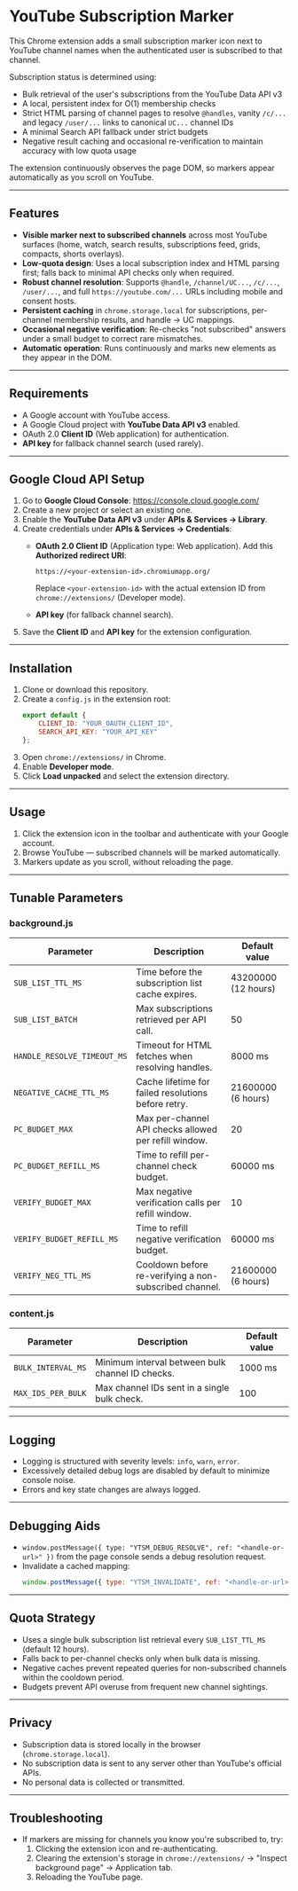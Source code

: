 # YouTube Subscription Marker

This Chrome extension adds a small subscription marker icon next to YouTube channel names when the authenticated user is subscribed to that channel.

Subscription status is determined using:

- Bulk retrieval of the user's subscriptions from the YouTube Data API v3
- A local, persistent index for O(1) membership checks
- Strict HTML parsing of channel pages to resolve `@handles`, vanity `/c/...` and legacy `/user/...` links to canonical `UC...` channel IDs
- A minimal Search API fallback under strict budgets
- Negative result caching and occasional re-verification to maintain accuracy with low quota usage

The extension continuously observes the page DOM, so markers appear automatically as you scroll on YouTube.

---

## Features

- **Visible marker next to subscribed channels** across most YouTube surfaces (home, watch, search results, subscriptions feed, grids, compacts, shorts overlays).
- **Low-quota design**: Uses a local subscription index and HTML parsing first; falls back to minimal API checks only when required.
- **Robust channel resolution**: Supports `@handle`, `/channel/UC...`, `/c/...`, `/user/...`, and full `https://youtube.com/...` URLs including mobile and consent hosts.
- **Persistent caching** in `chrome.storage.local` for subscriptions, per-channel membership results, and handle → UC mappings.
- **Occasional negative verification**: Re-checks "not subscribed" answers under a small budget to correct rare mismatches.
- **Automatic operation**: Runs continuously and marks new elements as they appear in the DOM.

---

## Requirements

- A Google account with YouTube access.
- A Google Cloud project with **YouTube Data API v3** enabled.
- OAuth 2.0 **Client ID** (Web application) for authentication.
- **API key** for fallback channel search (used rarely).

---

## Google Cloud API Setup

1. Go to **Google Cloud Console**: https://console.cloud.google.com/
2. Create a new project or select an existing one.
3. Enable the **YouTube Data API v3** under **APIs & Services → Library**.
4. Create credentials under **APIs & Services → Credentials**:
   - **OAuth 2.0 Client ID** (Application type: Web application). Add this **Authorized redirect URI**:
     ```
     https://<your-extension-id>.chromiumapp.org/
     ```

     Replace `<your-extension-id>` with the actual extension ID from `chrome://extensions/` (Developer mode).
   - **API key** (for fallback channel search).
5. Save the **Client ID** and **API key** for the extension configuration.

---

## Installation

1. Clone or download this repository.
2. Create a `config.js` in the extension root:
   ```js
   export default {
       CLIENT_ID: "YOUR_OAUTH_CLIENT_ID",
       SEARCH_API_KEY: "YOUR_API_KEY"
   };
   ```
3. Open `chrome://extensions/` in Chrome.
4. Enable **Developer mode**.
5. Click **Load unpacked** and select the extension directory.

---

## Usage

1. Click the extension icon in the toolbar and authenticate with your Google account.
2. Browse YouTube — subscribed channels will be marked automatically.
3. Markers update as you scroll, without reloading the page.

---

## Tunable Parameters

### background.js

| Parameter                     | Description                                            | Default value       |
| ----------------------------- | ------------------------------------------------------ | ------------------- |
| `SUB_LIST_TTL_MS`           | Time before the subscription list cache expires.       | 43200000 (12 hours) |
| `SUB_LIST_BATCH`            | Max subscriptions retrieved per API call.              | 50                  |
| `HANDLE_RESOLVE_TIMEOUT_MS` | Timeout for HTML fetches when resolving handles.       | 8000 ms             |
| `NEGATIVE_CACHE_TTL_MS`     | Cache lifetime for failed resolutions before retry.    | 21600000 (6 hours)  |
| `PC_BUDGET_MAX`             | Max per-channel API checks allowed per refill window.  | 20                  |
| `PC_BUDGET_REFILL_MS`       | Time to refill per-channel check budget.               | 60000 ms            |
| `VERIFY_BUDGET_MAX`         | Max negative verification calls per refill window.     | 10                  |
| `VERIFY_BUDGET_REFILL_MS`   | Time to refill negative verification budget.           | 60000 ms            |
| `VERIFY_NEG_TTL_MS`         | Cooldown before re-verifying a non-subscribed channel. | 21600000 (6 hours)  |

### content.js

| Parameter            | Description                                      | Default value |
| -------------------- | ------------------------------------------------ | ------------- |
| `BULK_INTERVAL_MS` | Minimum interval between bulk channel ID checks. | 1000 ms       |
| `MAX_IDS_PER_BULK` | Max channel IDs sent in a single bulk check.     | 100           |

---

## Logging

- Logging is structured with severity levels: `info`, `warn`, `error`.
- Excessively detailed debug logs are disabled by default to minimize console noise.
- Errors and key state changes are always logged.

---

## Debugging Aids

- `window.postMessage({ type: "YTSM_DEBUG_RESOLVE", ref: "<handle-or-url>" })` from the page console sends a debug resolution request.
- Invalidate a cached mapping:
  ```js
  window.postMessage({ type: "YTSM_INVALIDATE", ref: "<handle-or-url>" });
  ```

---

## Quota Strategy

- Uses a single bulk subscription list retrieval every `SUB_LIST_TTL_MS` (default 12 hours).
- Falls back to per-channel checks only when bulk data is missing.
- Negative caches prevent repeated queries for non-subscribed channels within the cooldown period.
- Budgets prevent API overuse from frequent new channel sightings.

---

## Privacy

- Subscription data is stored locally in the browser (`chrome.storage.local`).
- No subscription data is sent to any server other than YouTube's official APIs.
- No personal data is collected or transmitted.

---

## Troubleshooting

- If markers are missing for channels you know you're subscribed to, try:
  1. Clicking the extension icon and re-authenticating.
  2. Clearing the extension's storage in `chrome://extensions/` → "Inspect background page" → Application tab.
  3. Reloading the YouTube page.

